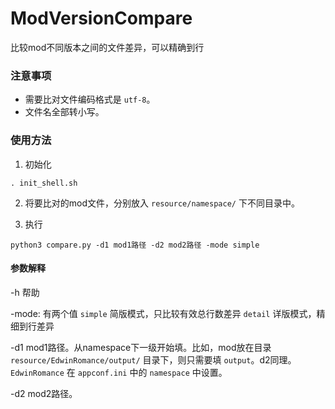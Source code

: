 # ModVersionCompare
比较mod不同版本之间的文件差异，可以精确到行

### 注意事项
- 需要比对文件编码格式是 `utf-8`。
- 文件名全部转小写。

### 使用方法

1. 初始化
```
. init_shell.sh
```
2. 将要比对的mod文件，分别放入 `resource/namespace/` 下不同目录中。

3. 执行
```
python3 compare.py -d1 mod1路径 -d2 mod2路径 -mode simple
```

#### 参数解释

-h 帮助

-mode: 有两个值
`simple` 简版模式，只比较有效总行数差异
`detail` 详版模式，精细到行差异

-d1 mod1路径。从namespace下一级开始填。比如，mod放在目录 `resource/EdwinRomance/output/` 目录下，则只需要填 `output`。d2同理。
`EdwinRomance` 在 `appconf.ini` 中的 `namespace` 中设置。

-d2 mod2路径。